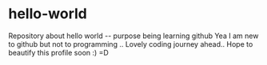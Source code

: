 # hello-world
Repository about hello world -- purpose being learning github
Yea I am new to github but not to programming .. Lovely coding journey ahead.. 
Hope to beautify this profile soon :) =D
